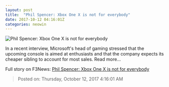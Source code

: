 ```yaml
---
layout: post
title:  "Phil Spencer: Xbox One X is not for everybody"
date: 2017-10-12 04:16:01Z
categories: neowin
---
```


![Phil Spencer: Xbox One X is not for everybody](https://cdn.neow.in/news/images/uploaded/2017/09/1505876701_20170913_140401_story.jpg)

In a recent interview, Microsoft's head of gaming stressed that the upcoming console is aimed at enthusiasts and that the company expects its cheaper sibling to account for most sales. Read more...


Full story on F3News: [Phil Spencer: Xbox One X is not for everybody](http://www.f3nws.com/n/przMjE)

> Posted on: Thursday, October 12, 2017 4:16:01 AM
